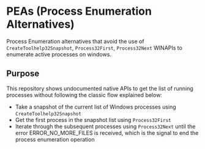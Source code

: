 # PEAs (Process Enumeration Alternatives)

Process Enumeration alternatives that avoid the use of `CreateToolhelp32Snapshot`, `Process32First`, `Process32Next` WINAPIs to enumerate active processes on windows. 

## Purpose

This repository shows undocumented native APIs to get the list of running processes without following the classic flow explained below:

* Take a snapshot of the current list of Windows processes using `CreateToolhelp32Snapshot`
* Get the first process in the snapshot list using `Process32First`
* Iterate through the subsequent processes using `Process32Next` until the error ERROR_NO_MORE_FILES is received, which is the signal to end the process enumeration operation
